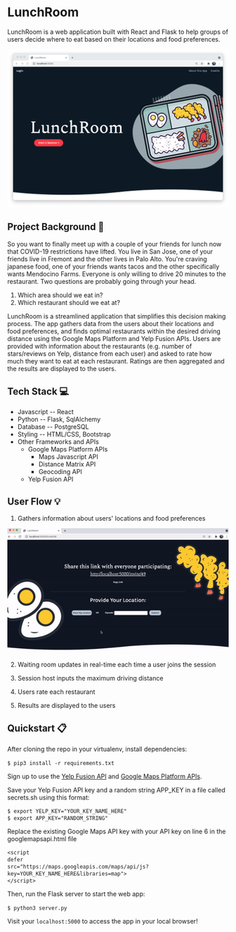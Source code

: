 # LunchRoom

LunchRoom is a web application built with React and Flask to help groups of users decide where to eat based on their
locations and food preferences.

![img of homepage](static/img/docs/homepage.png)

## Project Background :bento:

So you want to finally meet up with a couple of your friends for lunch now that COVID-19 restrictions have lifted. You live in San Jose, one of your friends live in Fremont and the other lives in Palo Alto. You're craving japanese food, one of your friends wants tacos and the other specifically wants Mendocino Farms. Everyone is only willing to drive 20 minutes to the restaurant. Two questions are probably going through your head.

1. Which area should we eat in?
2. Which restaurant should we eat at?

LunchRoom is a streamlined application that simplifies this decision making process. The app gathers data from the users about their locations and food preferences, and finds optimal restaurants within the desired driving distance using the Google Maps Platform and Yelp Fusion APIs. Users are provided with information about the restaurants (e.g. number of stars/reviews on Yelp, distance from each user) and asked to rate how much they want to eat at each restaurant. Ratings are then aggregated and the results are displayed to the users.

## Tech Stack :computer:

- Javascript -- React
- Python -- Flask, SqlAlchemy
- Database -- PostgreSQL
- Styling -- HTML/CSS, Bootstrap
- Other Frameworks and APIs
  - Google Maps Platform APIs
    - Maps Javascript API
    - Distance Matrix API
    - Geocoding API
  - Yelp Fusion API

## User Flow :bulb:

1. Gathers information about users' locations and food preferences

![GIF of invite and criteria form pages](static/img/docs/invite_criteria.gif)

2. Waiting room updates in real-time each time a user joins the session
<!-- ![GIF of routine entry](static/img/docs/routine.gif) -->

3. Session host inputs the maximum driving distance
<!-- ![GIF of dashboard](static/img/docs/dashboard.gif) -->

4. Users rate each restaurant

  <!-- ![GIF of sunburst](static/img/docs/sunburst.gif) -->

5. Results are displayed to the users

  <!-- ![GIF of sunburst](static/img/docs/sunburst.gif) -->

## Quickstart :clipboard:

After cloning the repo in your virtualenv, install dependencies:

`$ pip3 install -r requirements.txt`

Sign up to use the [Yelp Fusion API](https://www.yelp.com/fusion) and [Google Maps Platform APIs](https://developers.google.com/maps).

Save your Yelp Fusion API key and a random string APP_KEY in a file called secrets.sh using this format:

```
$ export YELP_KEY="YOUR_KEY_NAME_HERE"
$ export APP_KEY="RANDOM_STRING"
```

Replace the existing Google Maps API key with your API key on line 6 in the googlemapsapi.html file

```
<script
defer
src="https://maps.googleapis.com/maps/api/js?key=YOUR_KEY_NAME_HERE&libraries=map">
</script>
```

Then, run the Flask server to start the web app:

`$ python3 server.py`

Visit your `localhost:5000` to access the app in your local browser!
